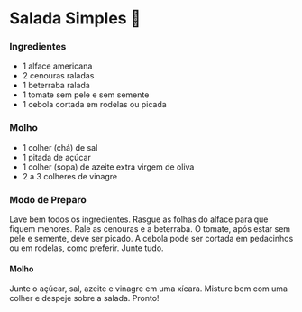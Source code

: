 # Salada Simples :green_salad:

### Ingredientes

-   1 alface americana
-   2 cenouras raladas
-   1 beterraba ralada
-   1 tomate sem pele e sem semente
-   1 cebola cortada em rodelas ou picada

### Molho

-   1 colher (chá) de sal
-   1 pitada de açúcar
-   1 colher (sopa) de azeite extra virgem de oliva
-   2 a 3 colheres de vinagre

### Modo de Preparo

Lave bem todos os ingredientes.
Rasgue as folhas do alface para que fiquem menores. Rale as cenouras e a beterraba. O tomate, após estar sem pele e semente, deve ser picado. A cebola pode ser cortada em pedacinhos ou em rodelas, como preferir. Junte tudo.

#### Molho

Junte o açúcar, sal, azeite e vinagre em uma xícara.
Misture bem com uma colher e despeje sobre a salada.
Pronto!

